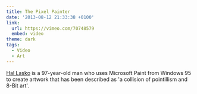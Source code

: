```yaml
---
title: The Pixel Painter
date: '2013-08-12 21:33:38 +0100'
link:
  url: https://vimeo.com/70748579
  embed: video
theme: dark
tags:
  - Video
  - Art
---
```

[Hal Lasko][1] is a 97-year-old man who uses Microsoft Paint from Windows 95 to create artwork that has been described as 'a collision of pointillism and 8-Bit art'.

[1]: http://hallasko.com/
